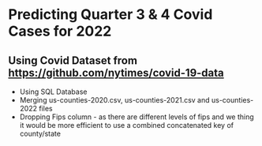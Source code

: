 # Predicting Quarter 3 & 4 Covid Cases for 2022

##  Using Covid Dataset from https://github.com/nytimes/covid-19-data
- Using SQL Database 
- Merging us-counties-2020.csv, us-counties-2021.csv and us-counties-2022 files
- Dropping Fips column - as there are different levels of fips and we thing it would be more efficient to use a combined concatenated key of county/state

